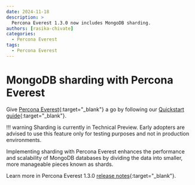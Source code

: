 ```yaml
---
date: 2024-11-18
description: >
  Percona Everest 1.3.0 now includes MongoDB sharding.
authors: [rasika-chivate]
categories:
  - Percona Everest
tags:
  - Percona Everest
---
```


# MongoDB sharding with Percona Everest

<!-- more -->

Give [Percona Everest](https://docs.percona.com/everest/index.html){:target="_blank"} a go by following our [Quickstart guide](https://docs.percona.com/everest/quickstart-guide/quick-install.html){:target="_blank"}.

!!! warning
    Sharding is currently in Technical Preview. Early adopters are advised to use this feature only for testing purposes and not in production environments.

Implementing sharding with Percona Everest enhances the performance and scalability of MongoDB databases by dividing the data into smaller, more manageable pieces known as shards.


Learn more in Percona Everest 1.3.0 [release notes](https://docs.percona.com/everest/release-notes/Percona-Everest-1.3.0-%282024-11-18%29.html#__tabbed_1_2){:target="_blank"}.

